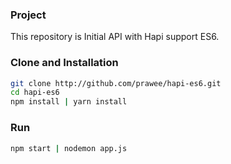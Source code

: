 ### Project
This repository is Initial API with Hapi support ES6.

### Clone and Installation
```bash
git clone http://github.com/prawee/hapi-es6.git
cd hapi-es6
npm install | yarn install
```

### Run
```bash
npm start | nodemon app.js
```




